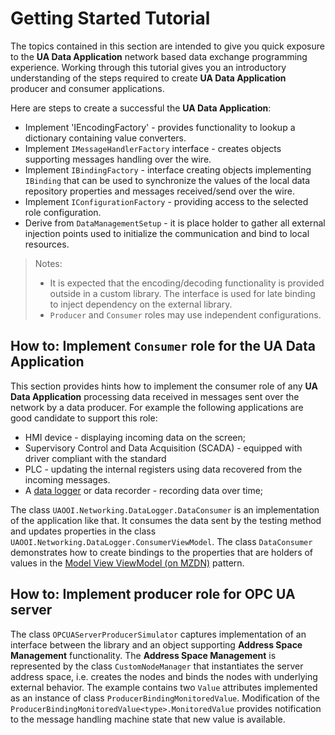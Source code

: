 # Getting Started Tutorial

The topics contained in this section are intended to give you quick exposure to the **UA Data Application** network based data exchange programming experience. Working through this tutorial gives you an introductory understanding of the steps required to create **UA Data Application** producer and consumer applications.

Here are steps to create a successful the **UA Data Application**:

- Implement 'IEncodingFactory' - provides functionality to lookup a dictionary containing value converters.
- Implement `IMessageHandlerFactory` interface -  creates objects supporting messages handling over the wire.
- Implement `IBindingFactory` - interface creating objects implementing `IBinding` that can be used to synchronize the values of the local data repository properties and messages received/send over the wire.
- Implement `IConfigurationFactory` - providing access to the selected role configuration.
- Derive from `DataManagementSetup` - it is place holder to gather all external injection points used to initialize the communication and bind to local resources.

> Notes:
> - It is expected that the encoding/decoding functionality is provided outside in a custom library. The interface is used for late binding to inject dependency on the external library. 
>- `Producer` and `Consumer` roles may use independent configurations.


## How to: Implement `Consumer` role for the **UA Data Application**

This section provides hints how to implement the consumer role of any **UA Data Application** processing data received in messages sent over the network by a data producer. For example the following applications are good candidate to support this role:

* HMI device - displaying incoming data on the screen;
* Supervisory Control and Data Acquisition (SCADA) - equipped with driver compliant with the standard
* PLC - updating the internal registers using data recovered from the incoming messages.
* A [data logger](..\DataLogger\README.md) or data recorder - recording data over time; 

The class `UAOOI.Networking.DataLogger.DataConsumer` is an implementation of the application like that. It consumes the data sent by the testing method and updates properties in the class `UAOOI.Networking.DataLogger.ConsumerViewModel`. The class `DataConsumer` demonstrates how to create bindings to the properties that are holders of values in the [Model View ViewModel (on MZDN)](https://msdn.microsoft.com/en-us/magazine/dd419663.aspx) pattern.

## How to: Implement producer role for OPC UA server

The class `OPCUAServerProducerSimulator` captures implementation of an interface between the library and an object supporting  **Address Space Management** functionality.
The **Address Space Management** is represented by the class `CustomNodeManager` that instantiates the server address space, i.e. creates the nodes and binds the nodes with underlying external behavior. The example contains two `Value` attributes implemented as an instance of class `ProducerBindingMonitoredValue`. Modification of the `ProducerBindingMonitoredValue<type>.MonitoredValue` provides notification to the message handling machine state that new value is available.

